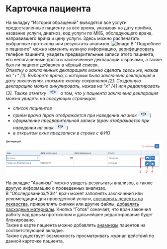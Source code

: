 # Карточка пациента

На вкладку "История обращений" выводятся все услуги предоставленные пациенту за все время, указывая на дату приёма, название услуги, диагноз, код услуги по МКБ, обследующего врача, направившего врача и цену услуги. Здесь можно распечатать выбранные протоколы или результаты анализов.
![Image](Image/PejatAnalizov1.gif)
В "Подробнее о пациенте" можно изменить нужную информацию, <a href="./verification">верифицировать</a> телефон пациента, увидеть предварительные записи этого пациента, его непогашенные долги и заключенные декларации с врачами, а также был ли пациент добавлен в <a href="./BlackList">чёрный список</a>.    
*Отметку о заключенных декларациях можно сделать здесь же, нажав на "+" [1]. Выберете врача, с которым была заключена декларация и дату заключения, нажмите кнопку сохранения [2]. Созданную декларацию можно аннулировать, нажав на "х" [4] или редактировать [3]. Также отметку  ![Image](Image/decl_hands.PNG)  о том, что у пациента заключена декларация можна увидеть на следующих страницах:*   
- *список пациентов*
- *приём врача (врач отображается при наведении на знак  ![Image](Image/decl_hands.PNG))*
- *оформление предварительной записи (врач отображается при наведении на знак  ![Image](Image/decl_hands.PNG))*
- *в открытом окне предзаписи в строке с ФИО*

![Image](Image/decl1.png)    

На вкладке "Анализы" можно увидеть результаты анализов, а также другую информацию о проведенных анализах.  
В "Обследованиях/УЗИ" врач может заполнять заключения или рекомендации для проведенной услуги, <a href="./drugs">составлять рецепты на лекарства</a>, прикреплять снимки или другие файлы, <a href="./addmaterials">добавлять расходные материалы</a>. Кнопка "Готов" означает, что врач закончил работу над даным протоколом и дальнейшее редактирование будет блокировано.    
Также в карте пациента можно добавлять <a href="./anamnez">анамнезы</a> пацентов на соответствующей вкладке.   
Также существует возможность просматривать журнал действий по данной карточке пациента.    

